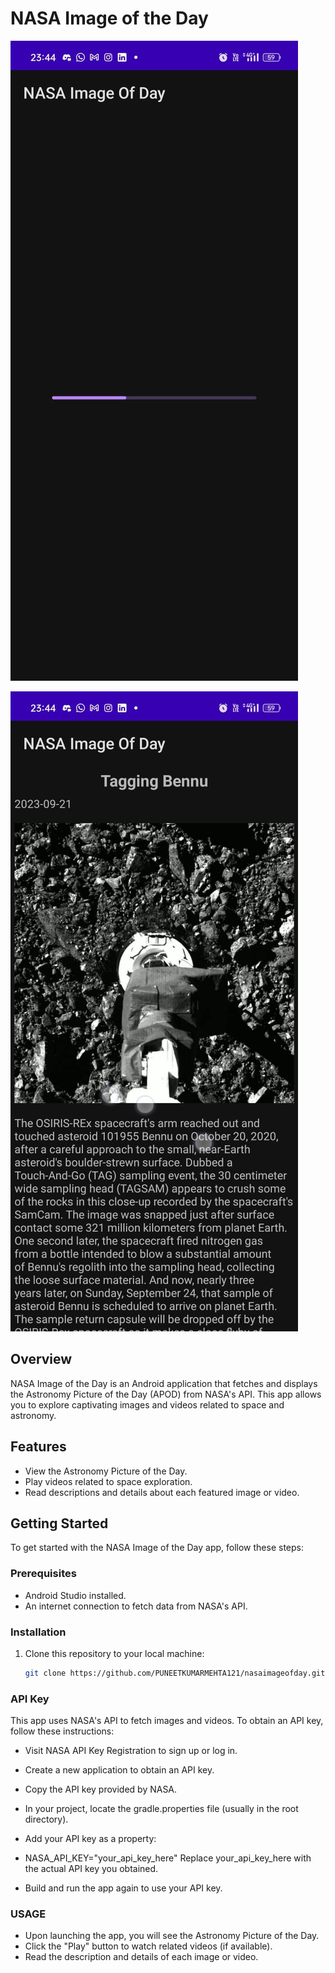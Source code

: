 # NASA Image of the Day

![App Screenshot](https://github.com/PUNEETKUMARMEHTA121/nasaimageofday/blob/master/app/src/main/res/drawable/loading_nasa_image_of_day.jpeg)

![App Screenshot](https://github.com/PUNEETKUMARMEHTA121/nasaimageofday/blob/master/app/src/main/res/drawable/nasa_image_of_day.jpeg)

## Overview

NASA Image of the Day is an Android application that fetches and displays the Astronomy Picture of
the Day (APOD) from NASA's API. This app allows you to explore captivating images and videos related
to space and astronomy.

## Features

- View the Astronomy Picture of the Day.
- Play videos related to space exploration.
- Read descriptions and details about each featured image or video.

## Getting Started

To get started with the NASA Image of the Day app, follow these steps:

### Prerequisites

- Android Studio installed.
- An internet connection to fetch data from NASA's API.

### Installation

1. Clone this repository to your local machine:

   ```bash
   git clone https://github.com/PUNEETKUMARMEHTA121/nasaimageofday.git

### API Key

This app uses NASA's API to fetch images and videos. To obtain an API key, follow these
instructions:

- Visit NASA API Key Registration to sign up or log in.

- Create a new application to obtain an API key.

- Copy the API key provided by NASA.

- In your project, locate the gradle.properties file (usually in the root directory).

- Add your API key as a property:
- NASA_API_KEY="your_api_key_here"
  Replace your_api_key_here with the actual API key you obtained.

- Build and run the app again to use your API key.

### USAGE

- Upon launching the app, you will see the Astronomy Picture of the Day.
- Click the "Play" button to watch related videos (if available).
- Read the description and details of each image or video.